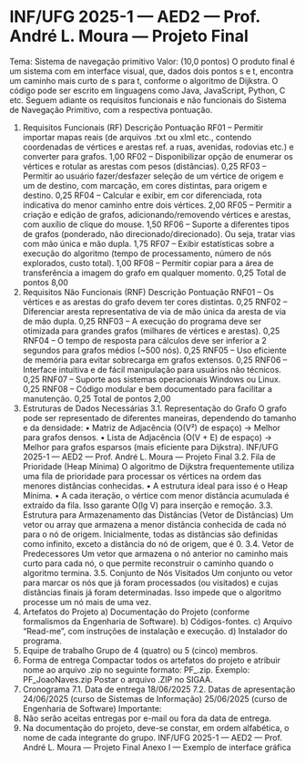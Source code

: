 # INF/UFG 2025-1 — AED2 — Prof. André L. Moura — Projeto Final
Tema: Sistema de navegação primitivo
Valor: (10,0 pontos)
O produto final é um sistema com em interface visual, que, dados dois pontos s e t, encontra um caminho mais curto de s para t, conforme o algoritmo de Dijkstra. O código pode ser escrito em linguagens como Java, JavaScript, Python, C etc.
Seguem adiante os requisitos funcionais e não funcionais do Sistema de Navegação Primitivo, com a respectiva pontuação.
1. Requisitos Funcionais (RF)
Descrição
Pontuação
RF01 – Permitir importar mapas reais (de arquivos .txt ou xlml etc., contendo coordenadas de vértices e arestas ref. a ruas, avenidas, rodovias etc.) e converter para grafos.
1,00
RF02 – Disponibilizar opção de enumerar os vértices e rotular as arestas com pesos (distâncias).
0,25
RF03 – Permitir ao usuário fazer/desfazer seleção de um vértice de origem e um de destino, com marcação, em cores distintas, para origem e destino.
0,25
RF04 – Calcular e exibir, em cor diferenciada, rota indicativa do menor caminho entre dois vértices.
2,00
RF05 – Permitir a criação e edição de grafos, adicionando/removendo vértices e arestas, com auxílio de clique do mouse.
1,50
RF06 – Suporte a diferentes tipos de grafos (ponderado, não direcionado/direcionado). Ou seja, tratar vias com mão única e mão dupla.
1,75
RF07 – Exibir estatísticas sobre a execução do algoritmo (tempo de processamento, número de nós explorados, custo total).
1,00
RF08 – Permitir copiar para a área de transferência a imagem do grafo em qualquer momento.
0,25
Total de pontos
8,00
2. Requisitos Não Funcionais (RNF)
Descrição
Pontuação
RNF01 – Os vértices e as arestas do grafo devem ter cores distintas.
0,25
RNF02 – Diferenciar aresta representativa de via de mão única da aresta de via de mão dupla.
0,25
RNF03 – A execução do programa deve ser otimizada para grandes grafos (milhares de vértices e arestas).
0,25
RNF04 – O tempo de resposta para cálculos deve ser inferior a 2 segundos para grafos médios (~500 nós).
0,25
RNF05 – Uso eficiente de memória para evitar sobrecarga em grafos extensos.
0,25
RNF06 – Interface intuitiva e de fácil manipulação para usuários não técnicos.
0,25
RNF07 – Suporte aos sistemas operacionais Windows ou Linux.
0,25
RNF08 – Código modular e bem documentado para facilitar a manutenção.
0,25
Total de pontos
2,00
3. Estruturas de Dados Necessárias
3.1. Representação do Grafo
O grafo pode ser representado de diferentes maneiras, dependendo do tamanho e da densidade:
• Matriz de Adjacência (O(V²) de espaço) → Melhor para grafos densos.
• Lista de Adjacência (O(V + E) de espaço) → Melhor para grafos esparsos (mais eficiente para Dijkstra).
INF/UFG 2025-1 — AED2 — Prof. André L. Moura — Projeto Final
3.2. Fila de Prioridade (Heap Mínima)
O algoritmo de Dijkstra frequentemente utiliza uma fila de prioridade para processar os vértices na ordem das menores distâncias conhecidas.
• A estrutura ideal para isso é o Heap Mínima.
• A cada iteração, o vértice com menor distância acumulada é extraído da fila.
Isso garante O(lg V) para inserção e remoção.
3.3. Estrutura para Armazenamento das Distâncias (Vetor de Distâncias)
Um vetor ou array que armazena a menor distância conhecida de cada nó para o nó de origem. Inicialmente, todas as distâncias são definidas como infinito, exceto a distância do nó de origem, que é 0.
3.4. Vetor de Predecessores
Um vetor que armazena o nó anterior no caminho mais curto para cada nó, o que permite reconstruir o caminho quando o algoritmo termina.
3.5. Conjunto de Nós Visitados
Um conjunto ou vetor para marcar os nós que já foram processados (ou visitados) e cujas distâncias finais já foram determinadas. Isso impede que o algoritmo processe um nó mais de uma vez.
4. Artefatos do Projeto
a) Documentação do Projeto (conforme formalismos da Engenharia de Software).
b) Códigos-fontes.
c) Arquivo “Read-me”, com instruções de instalação e execução.
d) Instalador do programa.
5. Equipe de trabalho
Grupo de 4 (quatro) ou 5 (cinco) membros.
6. Forma de entrega
Compactar todos os artefatos do projeto e atribuir nome ao arquivo .zip no seguinte formato: PF_<primeiroNomeAluno><ultimoNomeAluno>.zip.
Exemplo: PF_JoaoNaves.zip
Postar o arquivo .ZIP no SIGAA.
7. Cronograma
7.1. Data de entrega
18/06/2025
7.2. Datas de apresentação
24/06/2025 (curso de Sistemas de Informação)
25/06/2025 (curso de Engenharia de Software)
Importante:
1. Não serão aceitas entregas por e-mail ou fora da data de entrega.
2. Na documentação do projeto, deve-se constar, em ordem alfabética, o nome de cada integrante do grupo.
INF/UFG 2025-1 — AED2 — Prof. André L. Moura — Projeto Final
Anexo I — Exemplo de interface gráfica
